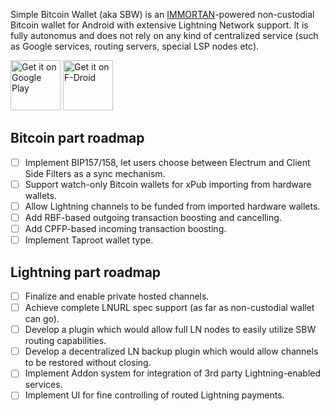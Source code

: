 Simple Bitcoin Wallet (aka SBW) is an [IMMORTAN](https://github.com/btcontract/IMMORTAN)-powered non-custodial Bitcoin wallet for Android with extensive Lightning Network support. It is fully autonomus and does not rely on any kind of centralized service (such as Google services, routing servers, special LSP nodes etc).  

<a href="https://play.google.com/store/apps/details?id=com.btcontract.wallet"><img alt="Get it on Google Play" src="https://play.google.com/intl/en_us/badges/images/apps/en-play-badge.png" height="80pt"/></a>&nbsp;<a href="https://f-droid.org/repository/browse/?fdid=com.btcontract.wallet"><img alt="Get it on F-Droid" src="https://f-droid.org/wiki/images/5/55/F-Droid-button_get-it-on_bigger.png" height="80pt"/></a>  

## Bitcoin part roadmap

- [ ] Implement BIP157/158, let users choose between Electrum and Client Side Filters as a sync mechanism.
- [ ] Support watch-only Bitcoin wallets for xPub importing from hardware wallets.
- [ ] Allow Lightning channels to be funded from imported hardware wallets.
- [ ] Add RBF-based outgoing transaction boosting and cancelling.
- [ ] Add CPFP-based incoming transaction boosting.
- [ ] Implement Taproot wallet type.

## Lightning part roadmap

- [ ] Finalize and enable private hosted channels.
- [ ] Achieve complete LNURL spec support (as far as non-custodial wallet can go).
- [ ] Develop a plugin which would allow full LN nodes to easily utilize SBW routing capabilities.
- [ ] Develop a decentralized LN backup plugin which would allow channels to be restored without closing.
- [ ] Implement Addon system for integration of 3rd party Lightning-enabled services.
- [ ] Implement UI for fine controlling of routed Lightning payments.
